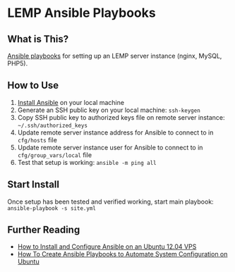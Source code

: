 # LEMP Ansible Playbooks

## What is This?

[Ansible playbooks](http://docs.ansible.com/ansible/playbooks.html) for setting up an LEMP server instance (nginx, MySQL, PHP5).

## How to Use

1. [Install Ansible](http://docs.ansible.com/ansible/intro_installation.html) on your local machine
2. Generate an SSH public key on your local machine: `ssh-keygen`
3. Copy SSH public key to authorized keys file on remote server instance: `~/.ssh/authorized_keys`
4. Update remote server instance address for Ansible to connect to in `cfg/hosts` file
5. Update remote server instance user for Ansible to connect to in `cfg/group_vars/local` file
6. Test that setup is working: `ansible -m ping all`

## Start Install

Once setup has been tested and verified working, start main playbook: `ansible-playbook -s site.yml`

## Further Reading

- [How to Install and Configure Ansible on an Ubuntu 12.04 VPS](https://www.digitalocean.com/community/tutorials/how-to-install-and-configure-ansible-on-an-ubuntu-12-04-vps)
- [How To Create Ansible Playbooks to Automate System Configuration on Ubuntu](https://www.digitalocean.com/community/tutorials/how-to-create-ansible-playbooks-to-automate-system-configuration-on-ubuntu)
